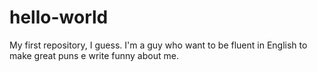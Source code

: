 # hello-world
My first repository, I guess.
I'm a guy who want to be fluent in English to make great puns e write funny about me.
